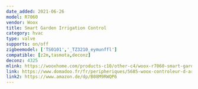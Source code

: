 ```yaml
---
date_added: 2021-06-26
model: R7060
vendor: Woox
title: Smart Garden Irrigation Control
category: hvac
type: valve
supports: on/off
zigbeemodel: ['TS0101','_TZ3210_eymunffl']
compatible: [z2m,tasmota,deconz]
deconz: 4325
mlink: https://wooxhome.com/products-c10/other-c4/woox-r7060-smart-garden-irrigation-control-p61
link: https://www.domadoo.fr/fr/peripheriques/5685-woox-controleur-d-arrosage-intelligent-onoff-zigbee-30-8435606701198.html
link2: https://www.amazon.de/dp/B08M9RWQP6
---
```

